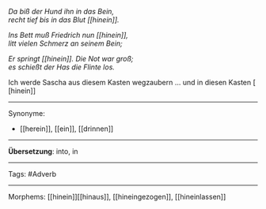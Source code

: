 *Da biß der Hund ihn in das Bein,*  
*recht tief bis in das Blut [[hinein]].*  

*Ins Bett muß Friedrich nun [[hinein]],*  
*litt vielen Schmerz an seinem Bein;*  

*Er springt [[hinein]]. Die Not war groß;*  
*es schießt der Has die Flinte los.*


Ich werde Sascha aus diesem Kasten wegzaubern … und in diesen Kasten [[hinein]]  


---

Synonyme:
- [[herein]], [[ein]], [[drinnen]]

---
**Übersetzung**: into, in

---

Tags:
#Adverb

---

Morphems:
[[hinein]][[hinaus]], [[hineingezogen]], [[hineinlassen]]